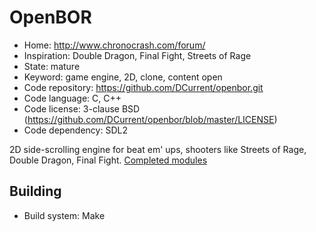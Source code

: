 # OpenBOR

- Home: http://www.chronocrash.com/forum/
- Inspiration: Double Dragon, Final Fight, Streets of Rage
- State: mature
- Keyword: game engine, 2D, clone, content open
- Code repository: https://github.com/DCurrent/openbor.git
- Code language: C, C++
- Code license: 3-clause BSD (https://github.com/DCurrent/openbor/blob/master/LICENSE)
- Code dependency: SDL2

2D side-scrolling engine for beat em' ups, shooters like Streets of Rage, Double Dragon, Final Fight.
[Completed modules](http://www.chronocrash.com/forum/index.php?board=10.0)

## Building

- Build system: Make
